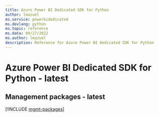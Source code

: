 ```yaml
---
title: Azure Power BI Dedicated SDK for Python
author: lmazuel
ms.service: powerbidedicated
ms.devlang: python
ms.topic: reference
ms.data: 09/27/2022
ms.author: lmazuel
description: Reference for Azure Power BI Dedicated SDK for Python
---
```

# Azure Power BI Dedicated SDK for Python - latest

## Management packages - latest
[!INCLUDE [mgmt-packages](power-bi-dedicated-mgmt-index.md)]